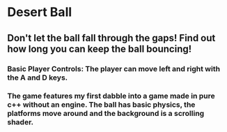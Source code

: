 <h1>Desert Ball</h1>

<h2>Don't let the ball fall through the gaps! Find out how long you can keep the ball bouncing!</h2>

<h3>Basic Player Controls: The player can move left and right with the A and D keys.</h3>

<h3>The game features my first dabble into a game made in pure c++ without an engine. The ball has basic physics, the platforms move around and the background is a scrolling shader.</h3>
